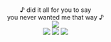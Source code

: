 <p align="center">

<br>
♪ did it all for you to say 
<br>
you never wanted me that way ♪
<br>
<img src="https://static.wikia.nocookie.net/id5/images/5/52/PhantomThievesOfHeartsCROWGraffitiSprite.png/revision/latest?cb=20241109171850">
<br>
<img src="https://watermelon.crd.co/assets/images/gallery21/fe47a72d.gif?v=6332de85">
<img src="https://watermelon.crd.co/assets/images/gallery21/a65d0947.gif?v=6332de85">
<img src="https://autism.crd.co/assets/images/gallery03/1618ad31_original.gif?v=d6547f5c">










<!--
**deathdelivery/deathdelivery** is a ✨ _special_ ✨ repository because its `README.md` (this file) appears on your GitHub profile.

Here are some ideas to get you started:

- 🔭 I’m currently working on ...
- 🌱 I’m currently learning ...
- 👯 I’m looking to collaborate on ...
- 🤔 I’m looking for help with ...
- 💬 Ask me about ...
- 📫 How to reach me: ...
- 😄 Pronouns: ...
- ⚡ Fun fact: ...
-->
